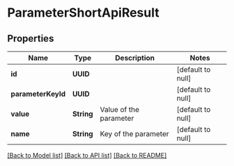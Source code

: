 # ParameterShortApiResult
## Properties

| Name | Type | Description | Notes |
|------------ | ------------- | ------------- | -------------|
| **id** | **UUID** |  | [default to null] |
| **parameterKeyId** | **UUID** |  | [default to null] |
| **value** | **String** | Value of the parameter | [default to null] |
| **name** | **String** | Key of the parameter | [default to null] |

[[Back to Model list]](../README.md#documentation-for-models) [[Back to API list]](../README.md#documentation-for-api-endpoints) [[Back to README]](../README.md)


